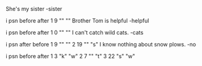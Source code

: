 She's my sister -sister

i	psn	before	after
1	9	""	""
Brother Tom is helpful -helpful

i	psn	before	after
1	0	""	""
I can't catch wild cats. -cats

i	psn	after	before
1	9	""	""
2	19	""	"s"
I know nothing about snow plows. -no

i	psn	before	after
1	3	"k"	"w"
2	7	""	"t"
3	22	"s"	"w"
